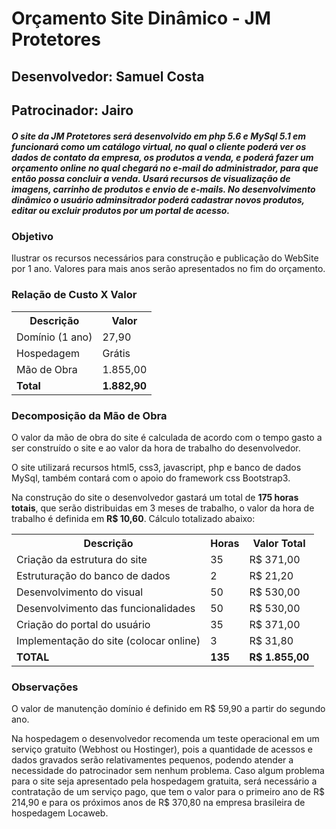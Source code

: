 <h1>Orçamento Site Dinâmico - JM Protetores</h1>

<h2>Desenvolvedor: Samuel Costa</h2>
<h2>Patrocinador: Jairo</h2>
<h5>O site da JM Protetores será desenvolvido em php 5.6 e MySql 5.1 em funcionará como um catálogo virtual, no qual o cliente poderá ver os dados de contato da empresa, os produtos a venda, e poderá fazer um orçamento online no qual chegará no e-mail do administrador, para que então possa concluir a venda. Usará recursos de visualização de imagens, carrinho de produtos e envio de e-mails. No desenvolvimento dinâmico o usuário adminsitrador poderá cadastrar novos produtos, editar ou excluir produtos por um portal de acesso.</h5>


<h3>Objetivo</h3>
<p>Ilustrar os recursos necessários para construção e publicação do WebSite por 1 ano. Valores para mais anos serão apresentados no fim do orçamento.</p>

<h3>Relação de Custo X Valor</h3>
<table>
<tr>
    <th>
        Descrição
    </th>
    <th>
        Valor
    </th>
</tr>
<tr>
    <td>
        Domínio (1 ano)
    </td>
    <td>
        27,90
    </td>
</tr>
<tr>
    <td>
        Hospedagem
    </td>
    <td>
        Grátis
    </td>
</tr>
<tr>
    <td>
        Mão de Obra
    </td>
    <td>
        1.855,00
    </td>
</tr>
<tr>
    <td>
        <strong>Total</strong>
    </td>
    <td>
        <strong>1.882,90</strong>
    </td>
</tr>
</table>

<h3>Decomposição da Mão de Obra</h3>
<p>O valor da mão de obra do site é calculada de acordo com o tempo gasto a ser construído o site e ao valor da hora de trabalho do desenvolvedor.</p>
<p>O site utilizará recursos html5, css3, javascript, php e banco de dados MySql, também contará com o apoio do framework css Bootstrap3.
<p>Na construção do site o desenvolvedor gastará um total de <strong>175 horas totais</strong>, que serão distribuidas em 3 meses de trabalho, o valor da hora de trabalho é definida em <strong>R$ 10,60</strong>. Cálculo totalizado abaixo:</p>
<table>
    <tr>
        <th>Descrição</th>
        <th>Horas</th>
        <th>Valor Total</th>
    </tr>
    <tr>
        <td>Criação da estrutura do site</td><td>35</td><td>R$ 371,00</td>
    </tr>
    <tr>
        <td>Estruturação do banco de dados</td><td>2</td><td>R$ 21,20</td>
    </tr>
    <tr>
        <td>Desenvolvimento do visual</td><td>50</td><td>R$ 530,00</td>
    </tr>
    <tr>
        <td>Desenvolvimento das funcionalidades</td><td>50</td><td>R$ 530,00</td>
    </tr>
    <tr>
        <td>Criação do portal do usuário</td><td>35</td><td>R$ 371,00</td>
    </tr>
    <tr>
        <td>Implementação do site (colocar online)</td><td>3</td><td>R$ 31,80</td>
    </tr>
    <tr>
        <td><strong>TOTAL</strong></td><td><strong>135</strong></td><td><strong>R$ 1.855,00</strong></td>
    </tr>
</table>

<h3>Observações</h3>
<p>O valor de manutenção domínio é definido em R$ 59,90 a partir do segundo ano.
<p>Na hospedagem o desenvolvedor recomenda um teste operacional  em um serviço gratuito (Webhost ou Hostinger), pois a quantidade de acessos e dados gravados serão relativamentes pequenos, podendo atender a necessidade do patrocinador sem nenhum problema. Caso algum problema para o site seja apresentado pela hospedagem gratuita, será necessário a contratação de um serviço pago, que tem o valor para o primeiro ano de R$ 214,90 e para os próximos anos de R$ 370,80 na empresa brasileira de hospedagem Locaweb.</p>